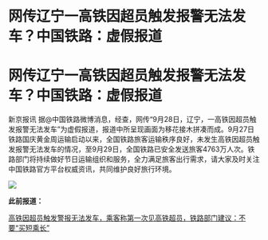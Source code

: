 # 网传辽宁一高铁因超员触发报警无法发车？中国铁路：虚假报道

# 网传辽宁一高铁因超员触发报警无法发车？中国铁路：虚假报道

新京报讯
据@中国铁路微博消息，经查，网传“9月28日，辽宁，一高铁因超员触发报警无法发车”为虚假报道，报道中所呈现画面为移花接木拼凑而成。9月27日铁路国庆黄金周运输启动以来，全国铁路旅客运输秩序良好，未发生高铁因超员触发报警无法发车的情况，至9月29日，全国铁路已安全发送旅客4763万人次。铁路部门将持续做好节日运输组织和服务，全力满足旅客出行需求，请大家及时关注中国铁路官方平台权威资讯，共同维护良好旅行环境。

![](https://inews.gtimg.com/om_bt/OV4uLQYdI64XDOy85mVIQV8KEDhhY3lbOc3n0Qs0_UOjoAA/1000)

**此前报道：**

[高铁因超员触发警报无法发车，乘客称第一次见高铁超员，铁路部门建议：不要“买短乘长”
](https://new.qq.com/rain/a/20230929V065PP00)

